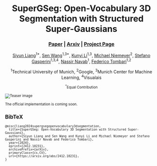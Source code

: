 <div align="center">

# SuperGSeg: Open-Vocabulary 3D Segmentation with Structured Super-Gaussians

<h3>
  <a href="https://arxiv.org/pdf/2412.10231"><strong>Paper</strong></a> | 
  <a href="https://arxiv.org/abs/2412.10231"><strong>Arxiv</strong></a> | 
  <a href="https://supergseg.github.io/"><strong>Project Page</strong></a>
</h3>

[Siyun Liang](https://siyun-liang.github.io/)<sup>1*</sup>, [Sen Wang](https://scholar.google.com/citations?user=OxZ9S6oAAAAJ&hl=en&oi=ao)<sup>1,3*</sup>, [Kunyi Li](https://li-kunyi.github.io/)<sup>1,3</sup>, [Michael Niemeyer](https://m-niemeyer.github.io/)<sup>2</sup>, [Stefano Gasperini](https://www.cs.cit.tum.de/camp/members/stefano-gasperini/)<sup>1,3,4</sup>, [Nassir Navab](https://www.professoren.tum.de/en/navab-nassir)<sup>1</sup>, [Federico Tombari](https://federicotombari.github.io/)<sup>1,2</sup>

<sup>1</sup>Technical University of Munich, <sup>2</sup>Google, <sup>3</sup>Munich Center for Machine Learning, <sup>4</sup>Visualais

<small><sup>*</sup>Equal Contribution

</div>

![Teaser image](assets/teaser.png)

The official implementation is coming soon.

<section class="section" id="BibTeX">
  <div class="container is-max-desktop content">
    <h2 class="title">BibTeX</h2>
    <pre><code>@misc{liang2024supergsegopenvocabulary3dsegmentation,
  title={SuperGSeg: Open-Vocabulary 3D Segmentation with Structured Super-Gaussians}, 
  author={Siyun Liang and Sen Wang and Kunyi Li and Michael Niemeyer and Stefano Gasperini and Nassir Navab and Federico Tombari},
  year={2024},
  eprint={2412.10231},
  archivePrefix={arXiv},
  primaryClass={cs.CV},
  url={https://arxiv.org/abs/2412.10231}, 
}</code></pre>
  </div>
</section>
